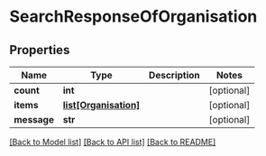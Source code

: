 # SearchResponseOfOrganisation

## Properties
Name | Type | Description | Notes
------------ | ------------- | ------------- | -------------
**count** | **int** |  | [optional] 
**items** | [**list[Organisation]**](Organisation.md) |  | [optional] 
**message** | **str** |  | [optional] 

[[Back to Model list]](../README.md#documentation-for-models) [[Back to API list]](../README.md#documentation-for-api-endpoints) [[Back to README]](../README.md)


